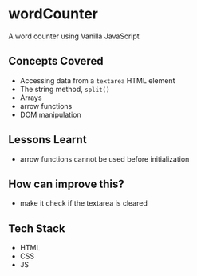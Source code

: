 # wordCounter
 A word counter using Vanilla JavaScript

## Concepts Covered
- Accessing data from a `textarea` HTML element
- The string method, `split()`
- Arrays
- arrow functions
- DOM manipulation

##  Lessons Learnt
- arrow functions cannot be used before initialization

## How can improve this?
- make it check if the textarea is cleared

## Tech Stack
- HTML 
- CSS
- JS